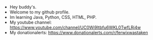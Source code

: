 - Hey buddy's.
- Welcome to my github profile.
- Im learning Java, Python, CSS, HTML, PHP.
- My youtube channel: https://www.youtube.com/channel/UC0Wi9Itbfu6WKL0TwfLRj4w
- My donationalerts: https://www.donationalerts.com/r/ferwixwastaken

